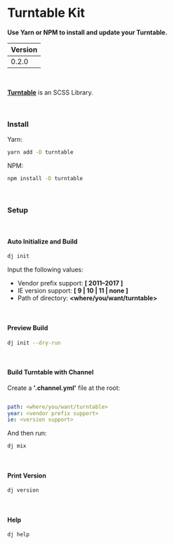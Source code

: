 # Turntable Kit
**Use Yarn or NPM to install and update your Turntable.**

| Version |
|---------|
| 0.2.0  |

<br>

[**Turntable**](https://github.com/dmbdesignpdx/turntable) is an SCSS Library.

<br>

### Install

Yarn:

```bash
yarn add -D turntable
```

NPM:

```bash
npm install -D turntable
```

<br>

### Setup

<br>

#### Auto Initialize and Build

```bash
dj init
```

Input the following values:
- Vendor prefix support: **[ 2011&ndash;2017 ]**
- IE version support: **[ 9 | 10 | 11 | none ]**
- Path of directory: **&lt;where/you/want/turntable&gt;**

<br>

#### Preview Build

```bash
dj init --dry-run
```

<br>

#### Build Turntable with Channel

Create a **'.channel.yml'** file at the root:

```yaml

path: <where/you/want/turntable>
year: <vendor prefix support>
ie: <version support>

```
And then run:

```bash
dj mix
```

<br>

#### Print Version

```bash
dj version
```

<br>

#### Help

```bash
dj help
```
